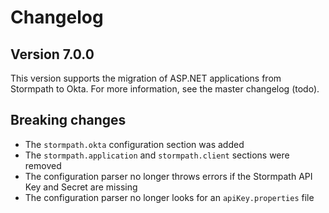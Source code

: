 # Changelog

## Version 7.0.0

This version supports the migration of ASP.NET applications from Stormpath to Okta. For more information, see the master changelog (todo).

## Breaking changes

* The `stormpath.okta` configuration section was added
* The `stormpath.application` and `stormpath.client` sections were removed
* The configuration parser no longer throws errors if the Stormpath API Key and Secret are missing
* The configuration parser no longer looks for an `apiKey.properties` file